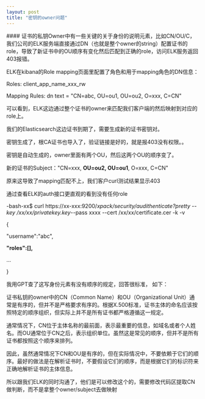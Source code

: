```yaml
---
layout: post
title: "密钥的owner问题"
---
```


#### 证书的私钥Owner中有一些关键的关于身份的说明元素，比如CN/OU/C，我们公司的ELK服务端直接通过DN（也就是整个owner的string）配置证书的role，导致了新证书中的OU顺序有变化然后匹配到正确的role，访问ELK服务返回403报错。

ELK在kibana的Role mapping页面里配置了角色和用于mapping角色的DN信息：

Roles: client_app_name_xxx_rw

Mapping Rules: dn text = "CN=abc, OU=ou1, OU=ou2, O=xxx, C=CN"

可以看到，ELK这边通过整个证书的owner来匹配我们客户端的然后映射到对应的role上。

我们的Elasticsearch这边证书到期了，需要生成新的证书密钥对。

密钥生成了，根CA证书也导入了，验证链接是好的，就是报403没有权限。。

密钥是自动生成的，owner里面有两个OU，然后这两个OU的顺序变了。

新的证书的Subject："CN=xxx, **OU=ou2, OU=ou1**, O=xxx, C=CN"

原来这导致了mapping匹配不上，我们客户curl测试结果显示403

通过查看ELK的auth接口更直观的看到没有任何role

-bash-xx$ curl https://xx-xxx:9200/_xpack/security/_audithenticate?pretty --key /xx/xx/privatekey.key__--pass xxxx --cert /xx/xx/certificate.cer -k -v

{

"username":"abc",

**"roles":[],**

...

}

我用GPT查了这写身份元素有没有顺序的规定，回答很标准， 如下：

证书私钥的owner中的CN（Common Name）和OU（Organizational Unit）通常是有序的，但并不是严格要求有序的。根据X.500标准，证书主体的命名应该按照特定的顺序组织，但实际上并不是所有证书都严格遵循这一规定。

通常情况下，CN位于主体名称的最前面，表示最重要的信息，如域名或者个人姓名。而OU通常位于CN之后，表示组织单位。虽然这是常见的顺序，但并不是所有证书都按照这个顺序来排列。

因此，虽然通常情况下CN和OU是有序的，但在实际情况中，不要依赖于它们的顺序。最好的做法是在解析证书时，不要假设它们的顺序，而是根据它们的标识符来正确地解析证书的主体信息。

所以跟我们ELK的同时沟通了，他们是可以修改这个的，需要修改代码区提取CN做判断，而不是拿整个owner/subject去做映射
